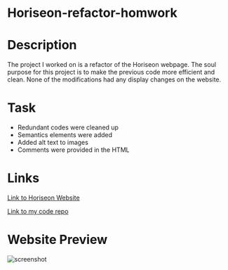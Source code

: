 # Horiseon-refactor-homwork

# Description

The project I worked on is a refactor of the Horiseon webpage. The soul purpose for this project is to make the previous code more efficient and clean. None of the modifications had any display changes on the website. 

# Task

* Redundant codes were cleaned up
* Semantics elements were added
* Added alt text to images
* Comments were provided in the HTML

# Links

[Link to Horiseon Website](https://rphung93.github.io/horiseon-refactor-homwork/)

[Link to my code repo](https://github.com/Rphung93/horiseon-refactor-homwork)

# Website Preview

![screenshot](https://github.com/Rphung93/horiseon-refactor-homwork/assets/134885111/76b04ef6-c830-42da-a188-4f066f403eb6)
